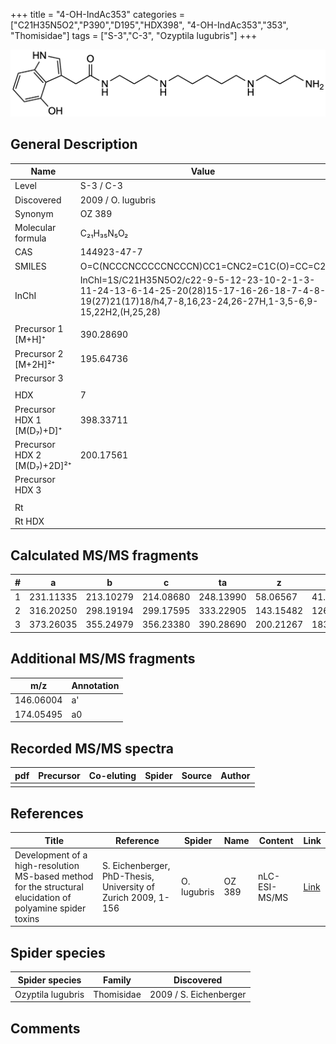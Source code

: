 +++
title = "4-OH-IndAc353"
categories = ["C21H35N5O2","P390","D195","HDX398",
"4-OH-IndAc353","353",
"Thomisidae"]
tags = ["S-3","C-3",
"Ozyptila lugubris"]
+++

![](/img/4-OH-IndAc353.png)

## General Description

| Name                        | Value              |
|-----------------------------|--------------------|
| Level                       | S-3 / C-3                 |
| Discovered                  | 2009 / O. lugubris |
| Synonym                     | OZ 389             |
| Molecular formula           | C₂₁H₃₅N₅O₂         |
| CAS                         | 144923-47-7        |
| SMILES | O=C(NCCCNCCCCCNCCCN)CC1=CNC2=C1C(O)=CC=C2  |
| InChI  | InChI=1S/C21H35N5O2/c22-9-5-12-23-10-2-1-3-11-24-13-6-14-25-20(28)15-17-16-26-18-7-4-8-19(27)21(17)18/h4,7-8,16,23-24,26-27H,1-3,5-6,9-15,22H2,(H,25,28)  |
|                             |                    |
| Precursor 1 [M+H]⁺          | 390.28690          |
| Precursor 2 [M+2H]²⁺        | 195.64736          |
| Precursor 3                 |                    |
|                             |                    |
| HDX                         | 7                  |
| Precursor HDX 1 [M(D₇)+D]⁺   | 398.33711          |
| Precursor HDX 2 [M(D₇)+2D]²⁺ | 200.17561          |
| Precursor HDX 3             |                    |
|                             |                    |
| Rt                          |                    |
| Rt HDX                      |                    |

## Calculated MS/MS fragments

| # | a         | b         | c         | ta        | z         | y         | tz        |
|---|-----------|-----------|-----------|-----------|-----------|-----------|-----------|
| 1 | 231.11335 | 213.10279 | 214.08680 | 248.13990 | 58.06567  | 41.03912  | 75.09222  |
| 2 | 316.20250 | 298.19194 | 299.17595 | 333.22905 | 143.15482 | 126.12827 | 160.18137 |
| 3 | 373.26035 | 355.24979 | 356.23380 | 390.28690 | 200.21267 | 183.18612 | 217.23922 |

## Additional MS/MS fragments

| m/z       | Annotation |
|-----------|------------|
| 146.06004    | a'   |
| 174.05495    | a0   |

## Recorded MS/MS spectra

| pdf | Precursor | Co-eluting | Spider | Source | Author |
|-----|-----------|------------|--------|--------|--------|
|     |           |            |        |        |        |

## References

| Title                                                                                                      | Reference                                                     | Spider      | Name   | Content       | Link                                                               |
|------------------------------------------------------------------------------------------------------------|---------------------------------------------------------------|-------------|--------|---------------|--------------------------------------------------------------------|
| Development of a high-resolution MS-based method for the structural elucidation of polyamine spider toxins | S. Eichenberger, PhD-Thesis, University of Zurich 2009, 1-156 | O. lugubris | OZ 389 | nLC-ESI-MS/MS | [Link](https://www.zora.uzh.ch/id/eprint/12787/1/Eichenberger.pdf) |

## Spider species

| Spider species    | Family     | Discovered             |
|-------------------|------------|------------------------|
| Ozyptila lugubris | Thomisidae | 2009 / S. Eichenberger |

## Comments